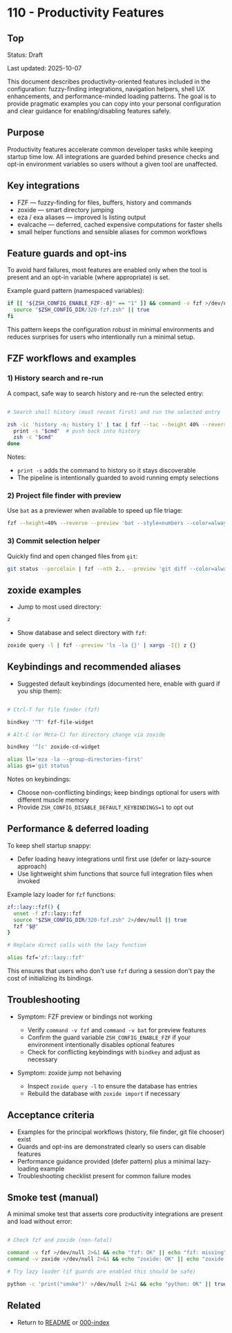 # 110 - Productivity Features

## Top

Status: Draft

Last updated: 2025-10-07

This document describes productivity-oriented features included in the configuration: fuzzy-finding integrations, navigation helpers, shell UX enhancements, and performance-minded loading patterns. The goal is to provide pragmatic examples you can copy into your personal configuration and clear guidance for enabling/disabling features safely.

## Purpose

Productivity features accelerate common developer tasks while keeping startup time low. All integrations are guarded behind presence checks and opt-in environment variables so users without a given tool are unaffected.

## Key integrations

- FZF — fuzzy-finding for files, buffers, history and commands
- zoxide — smart directory jumping
- eza / exa aliases — improved ls listing output
- evalcache — deferred, cached expensive computations for faster shells
- small helper functions and sensible aliases for common workflows


## Feature guards and opt-ins

To avoid hard failures, most features are enabled only when the tool is present and an opt-in variable (where appropriate) is set.

Example guard pattern (namespaced variables):

```bash
if [[ "${ZSH_CONFIG_ENABLE_FZF:-0}" == "1" ]] && command -v fzf >/dev/null 2>&1; then
  source "$ZSH_CONFIG_DIR/320-fzf.zsh" || true
fi
```

This pattern keeps the configuration robust in minimal environments and reduces surprises for users who intentionally run a minimal setup.

## FZF workflows and examples

### 1) History search and re-run

A compact, safe way to search history and re-run the selected entry:

```bash

# Search shell history (most recent first) and run the selected entry

zsh -ic 'history -n; history 1' | tac | fzf --tac --height 40% --reverse | sed -E 's/^\s*[0-9]+\s*//' | while read -r cmd; do
  print -s "$cmd"  # push back into history
  zsh -c "$cmd"
done
```

Notes:

- `print -s` adds the command to history so it stays discoverable
- The pipeline is intentionally guarded to avoid running empty selections


### 2) Project file finder with preview

Use `bat` as a previewer when available to speed up file triage:

```bash
fzf --height=40% --reverse --preview 'bat --style=numbers --color=always --line-range :200 {}' --bind 'enter:execute(nvim {})'
```

### 3) Commit selection helper

Quickly find and open changed files from `git`:

```bash
git status --porcelain | fzf --nth 2.. --preview 'git diff --color=always -- {}' --bind 'enter:execute(nvim {})'
```

## zoxide examples

- Jump to most used directory:


```bash
z
```

- Show database and select directory with `fzf`:


```bash
zoxide query -l | fzf --preview 'ls -la {}' | xargs -I{} z {}
```

## Keybindings and recommended aliases

- Suggested default keybindings (documented here, enable with guard if you ship them):


```bash

# Ctrl-T for file finder (fzf)

bindkey '^T' fzf-file-widget

# Alt-C (or Meta-C) for directory change via zoxide

bindkey '^[c' zoxide-cd-widget

alias ll='eza -la --group-directories-first'
alias gs='git status'
```

Notes on keybindings:

- Choose non-conflicting bindings; keep bindings optional for users with different muscle memory
- Provide `ZSH_CONFIG_DISABLE_DEFAULT_KEYBINDINGS=1` to opt out


## Performance & deferred loading

To keep shell startup snappy:

- Defer loading heavy integrations until first use (defer or lazy-source approach)
- Use lightweight shim functions that source full integration files when invoked


Example lazy loader for `fzf` functions:

```bash
zf::lazy::fzf() {
  unset -f zf::lazy::fzf
  source "$ZSH_CONFIG_DIR/320-fzf.zsh" 2>/dev/null || true
  fzf "$@"
}

# Replace direct calls with the lazy function

alias fzf='zf::lazy::fzf'
```

This ensures that users who don't use `fzf` during a session don't pay the cost of initializing its bindings.

## Troubleshooting

- Symptom: FZF preview or bindings not working

  - Verify `command -v fzf` and `command -v bat` for preview features
  - Confirm the guard variable `ZSH_CONFIG_ENABLE_FZF` if your environment intentionally disables optional features
  - Check for conflicting keybindings with `bindkey` and adjust as necessary

- Symptom: zoxide jump not behaving

  - Inspect `zoxide query -l` to ensure the database has entries
  - Rebuild the database with `zoxide import` if necessary


## Acceptance criteria

- Examples for the principal workflows (history, file finder, git file chooser) exist
- Guards and opt-ins are demonstrated clearly so users can disable features
- Performance guidance provided (defer pattern) plus a minimal lazy-loading example
- Troubleshooting checklist present for common failure modes


## Smoke test (manual)

A minimal smoke test that asserts core productivity integrations are present and load without error:

```bash

# Check fzf and zoxide (non-fatal)

command -v fzf >/dev/null 2>&1 && echo "fzf: OK" || echo "fzf: missing"
command -v zoxide >/dev/null 2>&1 && echo "zoxide: OK" || echo "zoxide: missing"

# Try lazy loader (if guards are enabled this should be safe)

python -c 'print("smoke")' >/dev/null 2>&1 && echo "python: OK" || true
```

## Related

- Return to [README](README.md) or [000-index](000-index.md)
